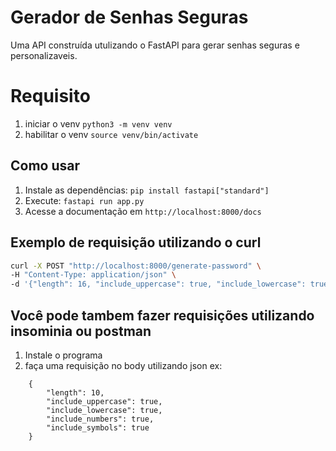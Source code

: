 # Gerador de Senhas Seguras

Uma API construída utulizando o FastAPI para gerar senhas seguras e personalizaveis.

# Requisito
1. iniciar o venv `python3 -m venv venv`
2. habilitar o venv `source venv/bin/activate`

## Como usar
1. Instale as dependências: `pip install fastapi["standard"]`
2. Execute: `fastapi run app.py`
3. Acesse a documentação em `http://localhost:8000/docs`

## Exemplo de requisição utilizando o curl
```bash
curl -X POST "http://localhost:8000/generate-password" \
-H "Content-Type: application/json" \
-d '{"length": 16, "include_uppercase": true, "include_lowercase": true, "include_numbers": true, "include_symbols": true}'; echo ""
```

## Você pode tambem fazer requisições utilizando insominia ou postman

1. Instale o programa
2. faça uma requisição no body utilizando json ex:
``` 
    {
        "length": 10,
        "include_uppercase": true,
        "include_lowercase": true,
        "include_numbers": true,
        "include_symbols": true
    }
```
